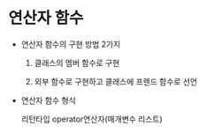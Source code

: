# 연산자 함수

- 연산자 함수의 구현 방법 2가지

    1. 클래스의 멤버 함수로 구현

    2. 외부 함수로 구현하고 클래스에 프렌드 함수로 선언


- 연산자 함수 형식

    리턴타입 operator연산자(매개변수 리스트)